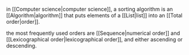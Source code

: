 in [[Computer science|computer science]], a sorting algorithm is an [[Algorithm|algorithm]] that puts elements of a [[List|list]] into an [[Total order|order]].

the most frequently used orders are [[Sequence|numerical order]] and [[Lexicographical order|lexicographical order]], and either ascending or descending.